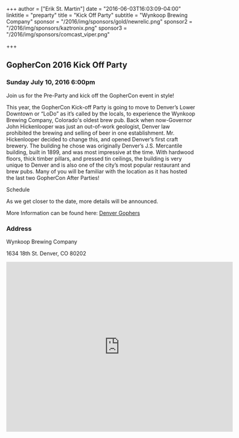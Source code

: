 +++
author = ["Erik St. Martin"]
date = "2016-06-03T16:03:09-04:00"
linktitle = "preparty"
title = "Kick Off Party"
subtitle = "Wynkoop Brewing Company"
sponsor = "/2016/img/sponsors/gold/newrelic.png"
sponsor2 = "/2016/img/sponsors/kaztronix.png"
sponsor3 = "/2016/img/sponsors/comcast_viper.png"

+++

## GopherCon 2016 Kick Off Party 
### Sunday July 10, 2016 6:00pm

Join us for the Pre-Party and kick off the GopherCon event in style!  

This year, the GopherCon Kick-off Party is going to move to Denver’s Lower Downtown or “LoDo” as it’s called by the locals, to experience the Wynkoop Brewing Company, Colorado's oldest brew pub. Back when now-Governor John Hickenlooper was just an out-of-work geologist, Denver law prohibited the brewing and selling of beer in one establishment. Mr. Hickenlooper decided to change this, and opened Denver’s first craft brewery. The building he chose was originally Denver’s J.S. Mercantile building, built in 1899, and was most impressive at the time. With hardwood floors, thick timber pillars, and pressed tin ceilings, the building is very unique to Denver and is also one of the city’s most popular restaurant and brew pubs.  Many of you will be familiar with the location as it has hosted the last two GopherCon After Parties!

Schedule 

As we get closer to the date, more details will be announced.

More Information can be found here: [Denver Gophers](http://www.meetup.com/Denver-Go-Language-User-Group/events/229341754/) 

### Address
Wynkoop Brewing Company

1634 18th St.
Denver, CO 80202

<iframe src="https://www.google.com/maps/embed?pb=!1m18!1m12!1m3!1d3067.3837306994437!2d-105.00058188485347!3d39.75349200363198!2m3!1f0!2f0!3f0!3m2!1i1024!2i768!4f13.1!3m3!1m2!1s0x876c791f8440a705%3A0x1d69a421a1e51fd6!2sWynkoop+Brewing+Company!5e0!3m2!1sen!2sus!4v1465064811217" width="600" height="450" frameborder="0" style="border:0" allowfullscreen></iframe>
